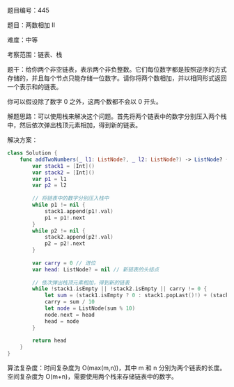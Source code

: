 题目编号：445

题目：两数相加 II

难度：中等

考察范围：链表、栈

题干：给你两个非空链表，表示两个非负整数。它们每位数字都是按照逆序的方式存储的，并且每个节点只能存储一位数字。请你将两个数相加，并以相同形式返回一个表示和的链表。

你可以假设除了数字 0 之外，这两个数都不会以 0 开头。

解题思路：可以使用栈来解决这个问题。首先将两个链表中的数字分别压入两个栈中，然后依次弹出栈顶元素相加，得到新的链表。

解决方案：

```swift
class Solution {
    func addTwoNumbers(_ l1: ListNode?, _ l2: ListNode?) -> ListNode? {
        var stack1 = [Int]()
        var stack2 = [Int]()
        var p1 = l1
        var p2 = l2
        
        // 将链表中的数字分别压入栈中
        while p1 != nil {
            stack1.append(p1!.val)
            p1 = p1!.next
        }
        while p2 != nil {
            stack2.append(p2!.val)
            p2 = p2!.next
        }
        
        var carry = 0 // 进位
        var head: ListNode? = nil // 新链表的头结点
        
        // 依次弹出栈顶元素相加，得到新的链表
        while !stack1.isEmpty || !stack2.isEmpty || carry != 0 {
            let sum = (stack1.isEmpty ? 0 : stack1.popLast()!) + (stack2.isEmpty ? 0 : stack2.popLast()!) + carry
            carry = sum / 10
            let node = ListNode(sum % 10)
            node.next = head
            head = node
        }
        
        return head
    }
}
```

算法复杂度：时间复杂度为 O(max(m,n))，其中 m 和 n 分别为两个链表的长度。空间复杂度为 O(m+n)，需要使用两个栈来存储链表中的数字。